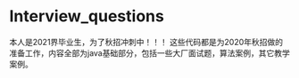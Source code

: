 # Interview_questions
本人是2021界毕业生，为了秋招冲刺中！！！
这些代码都是为2020年秋招做的准备工作，内容全部为java基础部分，包括一些大厂面试题，算法案例，其它教学案例。
